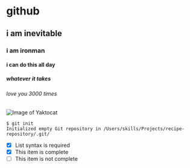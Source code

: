 # github
## i am inevitable
### i am ironman
#### i can do this all day
##### whatever it takes 
###### love you 3000 times
![Image of Yaktocat](https://octodex.github.com/images/yaktocat.png)
```
$ git init
Initialized empty Git repository in /Users/skills/Projects/recipe-repository/.git/
```
- [x] List syntax is required
- [x] This item is complete
- [ ] This item is not complete

